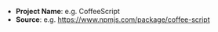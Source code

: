 <!--
Thank you for adding a project to Enclose.IO.

As our compilers are still being polished,
we have not automated the project adding process yet.

Please fill in the template below and we will add your project.
-->

* **Project Name**: e.g. CoffeeScript
* **Source**: e.g. https://www.npmjs.com/package/coffee-script

<!-- If you are reporting an issue, please delete the above messages. -->
